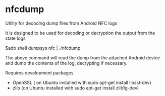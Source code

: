 # nfcdump
Utility for decoding dump files from Android NFC logs

It is designed to be used for decoding or decryption the output from the state logs

$adb shell dumpsys nfc | ./nfcdump

The above command will read the dump from the attached Android device and dump the contents of the log, decrypting if necessary.

Requires development packages
- OpenSSL ( on Ubuntu installed with sudo apt-get install libssl-dev)
- zlib (on Ubuntu installed with sudo apt-get install zlib1g-dev) 
